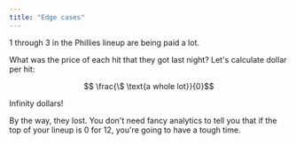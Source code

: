 ```yaml
---
title: "Edge cases"
---
```


1 through 3 in the Phillies lineup are being paid a lot.

What was the price of each hit that they got last night?
Let's calculate dollar per hit:

$$ \frac{\$ \text{a whole lot}}{0}$$ 

Infinity dollars!

By the way, they lost. 
You don't need fancy analytics to tell you that if the top of your lineup is 0 for 12, you're going to have a tough time.
